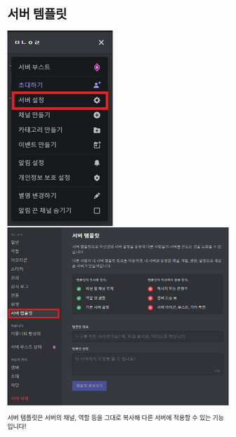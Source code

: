 # 서버 템플릿
![1](images/1.png)
![2](images/2.png)

서버 템플릿은 서버의 채널, 역할 등을 그대로 복사해 다른 서버에 적용할 수 있는 기능입니다!
